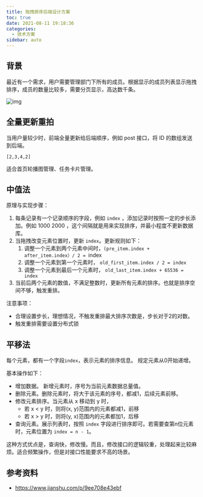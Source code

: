 ```yaml
---
title: 拖拽排序后端设计方案
toc: true
date: 2021-08-11 19:18:36
categories:
  - 技术方案
sidebar: auto
---
```


## 背景

最近有一个需求，用户需要管理部门下所有的成员。根据显示的成员列表显示拖拽排序，成员的数量比较多，需要分页显示，高达数千条。

![img](./sort-in-db/20190604153235130.gif)



## 全量更新重拍

当用户量较少时，前端全量更新给后端顺序，例如 post 接口，将 ID 的数组发送到后端。



```
[2,3,4,2] 
```

适合首页轮播图管理、任务卡片管理。



## 中值法

原理与实现步骤：

1. 每条记录有一个记录顺序的字段，例如 `index` ，添加记录时按照一定的步长添加。例如 1000 2000 ，这个间隔就是用来实现排序，并最小程度不更新数据库。
2. 当拖拽改变元素位置时，更新 `index`。更新规则如下：
   1. 调整一个元素到两个元素中间时，`(pre_item.index + after_item.index）/ 2 = `index 
   2. 调整一个元素到第一个元素时， `old_first_item.index / 2 = index`
   3. 调整一个元素到最后一个元素时， `old_last_item.index + 65536 = index`
3. 当前后两个元素的数值，不满足整数时，更新所有元素的排序。也就是排序空间不够，触发重排。



注意事项：

- 合理设置步长，理想情况，不触发重排最大排序次数是，步长对于2的对数。
- 触发重排需要设置分布式锁





## 平移法



每个元素，都有一个字段`index`，表示元素的排序信息。
 规定元素从0开始递增。

 基本操作如下：

- 增加数据。 新增元素时，序号为当前元素数据总量值。
- 删除元素。删除元素时，将大于该元素的序号，都减1，后续元素前移。
- 修改元素排序。当元素从 x 移动到 y 时，
  - 若 x < y 时，则将(x, y)范围内的元素都减1，前移
  - 若 x > y 时，则将(y, x)范围内的元素都加1，后移
- 查询元素。展示列表时，按照 `index` 字段进行排序即可。若需要查第n位元素时，元素位置为 `index = n - 1`。

这种方式优点是，查询快，修改慢。而且，修改接口的逻辑较重，处理起来比较麻烦。适合频繁操作，但是对接口性能要求不高的场景。

## 参考资料

- https://www.jianshu.com/p/9ee708e43ebf
